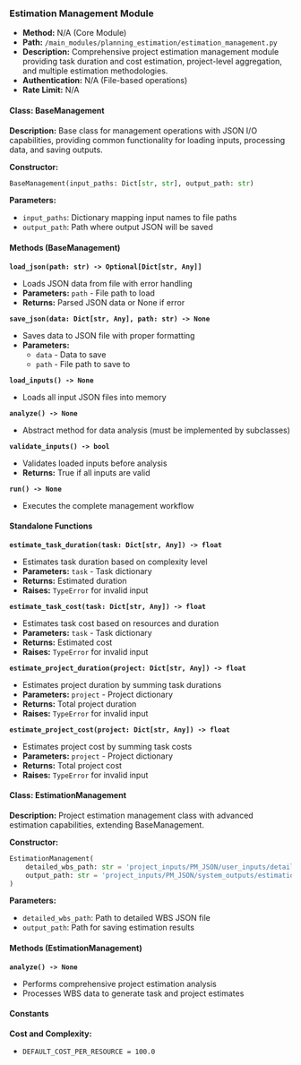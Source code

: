 ### Estimation Management Module

- **Method:** N/A (Core Module)
- **Path:** `/main_modules/planning_estimation/estimation_management.py`
- **Description:** Comprehensive project estimation management module providing task duration and cost estimation, project-level aggregation, and multiple estimation methodologies.
- **Authentication:** N/A (File-based operations)
- **Rate Limit:** N/A

#### Class: BaseManagement

**Description:** Base class for management operations with JSON I/O capabilities, providing common functionality for loading inputs, processing data, and saving outputs.

**Constructor:**
```python
BaseManagement(input_paths: Dict[str, str], output_path: str)
```

**Parameters:**
- `input_paths`: Dictionary mapping input names to file paths
- `output_path`: Path where output JSON will be saved

#### Methods (BaseManagement)

**`load_json(path: str) -> Optional[Dict[str, Any]]`**
- Loads JSON data from file with error handling
- **Parameters:** `path` - File path to load
- **Returns:** Parsed JSON data or None if error

**`save_json(data: Dict[str, Any], path: str) -> None`**
- Saves data to JSON file with proper formatting
- **Parameters:**
  - `data` - Data to save
  - `path` - File path to save to

**`load_inputs() -> None`**
- Loads all input JSON files into memory

**`analyze() -> None`**
- Abstract method for data analysis (must be implemented by subclasses)

**`validate_inputs() -> bool`**
- Validates loaded inputs before analysis
- **Returns:** True if all inputs are valid

**`run() -> None`**
- Executes the complete management workflow

#### Standalone Functions

**`estimate_task_duration(task: Dict[str, Any]) -> float`**
- Estimates task duration based on complexity level
- **Parameters:** `task` - Task dictionary
- **Returns:** Estimated duration
- **Raises:** `TypeError` for invalid input

**`estimate_task_cost(task: Dict[str, Any]) -> float`**
- Estimates task cost based on resources and duration
- **Parameters:** `task` - Task dictionary
- **Returns:** Estimated cost
- **Raises:** `TypeError` for invalid input

**`estimate_project_duration(project: Dict[str, Any]) -> float`**
- Estimates project duration by summing task durations
- **Parameters:** `project` - Project dictionary
- **Returns:** Total project duration
- **Raises:** `TypeError` for invalid input

**`estimate_project_cost(project: Dict[str, Any]) -> float`**
- Estimates project cost by summing task costs
- **Parameters:** `project` - Project dictionary
- **Returns:** Total project cost
- **Raises:** `TypeError` for invalid input

#### Class: EstimationManagement

**Description:** Project estimation management class with advanced estimation capabilities, extending BaseManagement.

**Constructor:**
```python
EstimationManagement(
    detailed_wbs_path: str = 'project_inputs/PM_JSON/user_inputs/detailed_wbs.json',
    output_path: str = 'project_inputs/PM_JSON/system_outputs/estimation_management.json'
)
```

**Parameters:**
- `detailed_wbs_path`: Path to detailed WBS JSON file
- `output_path`: Path for saving estimation results

#### Methods (EstimationManagement)

**`analyze() -> None`**
- Performs comprehensive project estimation analysis
- Processes WBS data to generate task and project estimates

#### Constants

**Cost and Complexity:**
- `DEFAULT_COST_PER_RESOURCE = 100.0`
